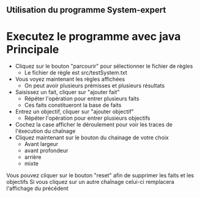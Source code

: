 ## Utilisation du programme System-expert
# Executez le programme avec java Principale
* Cliquez sur le bouton "parcourir" pour sélectionner le fichier de règles
  + Le fichier de règle est src/testSystem.txt
* Vous voyez maintenant les règles affichées
  + On peut avoir plusieurs prémisses et plusieurs résultats
* Saisissez un fait, cliquer sur "ajouter fait"
  + Répéter l'opération pour entrer plusieurs faits
  + Ces faits constitueront la base de faits
* Entrez un objectif, cliquer sur "ajouter objectif"
  + Répéter l'opération pour entrer plusieurs objectifs
* Cochez la case afficher le déroulement pour voir les traces de l'éxecution du chaînage
* Cliquez maintenant sur le bouton du chainage de votre choix
  + Avant largeur
  + avant profondeur
  + arrière
  + mixte

Vous pouvez cliquer sur le bouton "reset" afin de supprimer les faits et les objectifs
Si vous cliquez sur un autre chaînage celui-ci remplacera l'affichage du précédent
